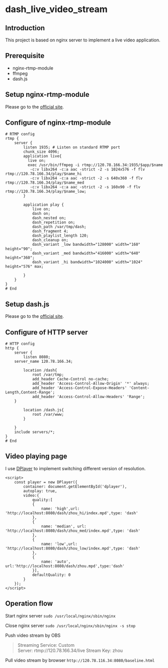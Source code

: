 # dash_live_video_stream
## Introduction
This project is based on nginx server to implement a live video application.
## Prerequisite
+ nginx-rtmp-module
+ ffmpeg
+ dash.js
## Setup nginx-rtmp-module
Please go to the [official site](https://github.com/arut/nginx-rtmp-module/wiki/Installing-via-Build).
## Configure of nginx-rtmp-module
```
# RTMP config
rtmp {
    server {
        listen 1935; # Listen on standard RTMP port
        chunk_size 4096;
        application live{
          live on;
          exec /usr/bin/ffmpeg -i rtmp://120.78.166.34:1935/$app/$name
           -c:v libx264 -c:a aac -strict -2 -s 1024x576 -f flv rtmp://120.78.166.34/play/$name_hi
           -c:v libx264 -c:a aac -strict -2 -s 640x360 -f flv rtmp://120.78.166.34/play/$name_med
           -c:v libx264 -c:a aac -strict -2 -s 160x90 -f flv rtmp://120.78.166.34/play/$name_low;
        }

        application play {
            live on;
            dash on;
            dash_nested on;
            dash_repetition on;
            dash_path /var/tmp/dash;
            dash_fragment 4;
            dash_playlist_length 120;
            dash_cleanup on;
            dash_variant _low bandwidth="128000" width="160" height="90";
            dash_variant _med bandwidth="416000" width="640" height="360";
            dash_variant _hi bandwidth="1024000" width="1024" height="576" max;
                
        }
    }
}
# End  
```
## Setup dash.js
Please go to the [official site](https://github.com/Dash-Industry-Forum/dash.js).
## Configure of HTTP server
```
# HTTP config
http {
    server {
        listen 8080;
	server_name 120.78.166.34;

        location /dash{
            root /var/tmp;
            add_header Cache-Control no-cache;
            add_header 'Access-Control-Allow-Origin' '*' always;
            add_header 'Access-Control-Expose-Headers' 'Content-Length,Content-Range';
            add_header 'Access-Control-Allow-Headers' 'Range'; 
	}

        location /dash.js{
            root /var/www;
        }
	
    }
    include servers/*;
}
# End
```
## Video playing page
I use [DPlayer](https://github.com/MoePlayer/DPlayer) to implement switching different version of resolution.
```
<script>
    const player = new DPlayer({
        container: document.getElementById('dplayer'),
        autoplay: true,
        video:{
            quality:[
            {
                name: 'high',url: 'http://localhost:8080/dash/zhou_hi/index.mpd',type: 'dash'
            },
            {
                name: 'median', url: 'http://localhost:8080/dash/zhou_med/index.mpd',type: 'dash'
            },
            {
                name: 'low',url: 'http://localhost:8080/dash/zhou_low/index.mpd',type: 'dash'
            },
            {
                name: 'auto', url:'http://localhost:8080/dash/zhou.mpd',type:'dash'
            }],
            defaultQuality: 0
        }
    }); 
</script>
```
## Operation flow
Start nginx server `sudo /usr/local/nginx/sbin/nginx`

Close nginx server `sudo /usr/local/nginx/sbin/nginx -s stop`

Push video stream by OBS

>Streaming Service: Custom  
Server: rtmp://120.78.166.34/live
Stream Key: zhou

Pull video stream by browser
`http://120.78.116.34:8080/baseline.html`
